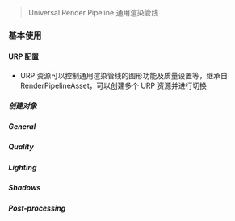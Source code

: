 >  Universal Render Pipeline 通用渲染管线

### 基本使用
#### URP 配置
- URP 资源可以控制通用渲染管线的图形功能及质量设置等，继承自RenderPipelineAsset，可以创建多个 URP 资源并进行切换
##### 创建对象

##### General
##### Quality
##### Lighting
##### Shadows
##### Post-processing

##### 